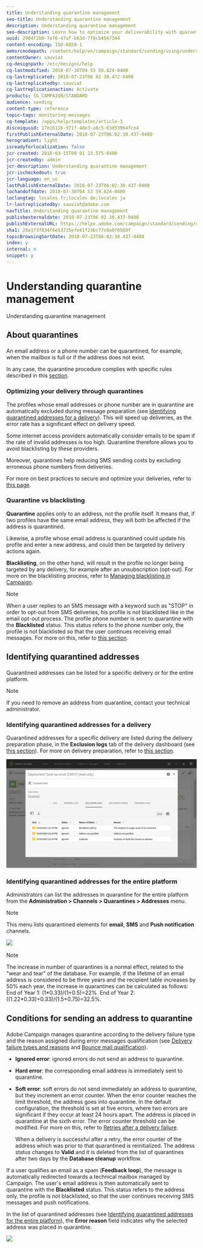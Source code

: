 ```yaml
---
title: Understanding quarantine management
seo-title: Understanding quarantine management
description: Understanding quarantine management
seo-description: Learn how to optimize your deliverability with quarantine management.
uuid: 2904f2b0-7ef6-47af-b63d-7f8cb4567344
content-encoding: ISO-8859-1
aemsrcnodepath: /content/help/en/campaign/standard/sending/using/understanding-quarantine-management
contentOwner: sauviat
cq-designpath: /etc/designs/help
cq-lastmodified: 2018-07-30T04 53 59.824-0400
cq-lastreplicated: 2018-07-23T06 02 30.472-0400
cq-lastreplicatedby: sauviat
cq-lastreplicationaction: Activate
products: SG_CAMPAIGN/STANDARD
audience: sending
content-type: reference
topic-tags: monitoring-messages
cq-template: /apps/help/templates/article-3
discoiquuid: 17e16116-971f-48e3-a8c5-63d53964fce4
firstPublishExternalDate: 2018-07-23T06:02:30.437-0400
herogradient: light
isreadyforlocalization: false
jcr-created: 2018-03-15T09 01 23.575-0400
jcr-createdby: admin
jcr-description: Understanding quarantine management
jcr-ischeckedout: true
jcr-language: en_us
lastPublishExternalDate: 2018-07-23T06:02:30.437-0400
lochandoffdate: 2018-07-30T04 53 59.824-0400
loclangtag: locales fr;locales de;locales ja
lr-lastreplicatedby: sauviat@adobe.com
navTitle: Understanding quarantine management
publishexternaldate: 2018-07-23T06 02 30.437-0400
publishExternalURL: https://helpx.adobe.com/campaign/standard/sending/using/understanding-quarantine-management.html
sha1: 26a1f3f834f6e53725efe41f236c77c0a870560f
topicBrowsingSortDate: 2018-07-23T06:02:30.437-0400
index: y
internal: n
snippet: y
---
```


# Understanding quarantine management

Understanding quarantine management

## <p>About quarantines</p>

An email address or a phone number can be quarantined, for example, when the mailbox is full or if the address does not exist.

In any case, the quarantine procedure complies with specific rules described in this [section](../../sending/using/understanding-quarantine-management.md#conditions-for-sending-an-address-to-quarantine).

### <p>Optimizing your delivery through quarantines</p>

The profiles whose email addresses or phone number are in quarantine are automatically excluded during message preparation (see [Identifying quarantined addresses for a delivery](../../sending/using/understanding-quarantine-management.md#identifying-quarantined-addresses-for-a-delivery)). This will speed up deliveries, as the error rate has a significant effect on delivery speed.

Some internet access providers automatically consider emails to be spam if the rate of invalid addresses is too high. Quarantine therefore allows you to avoid blacklisting by these providers.

Moreover, quarantines help reducing SMS sending costs by excluding erroneous phone numbers from deliveries.

For more on best practices to secure and optimize your deliveries, refer to [this page](https://docs.campaign.adobe.com/doc/standard/getting_started/en/ACS_DeliveryBestPractices.html).

### <p>Quarantine vs blacklisting</p>

**Quarantine** applies only to an address, not the profile itself. It means that, if two profiles have the same email address, they will both be affected if the address is quarantined.

Likewise, a profile whose email address is quarantined could update his profile and enter a new address, and could then be targeted by delivery actions again.

**Blacklisting**, on the other hand, will result in the profile no longer being targeted by any delivery, for example after an unsubscription (opt-out). For more on the blacklisting process, refer to [Managing blacklisting in Campaign](../../audiences/using/about-opt-in-and-opt-out-in-campaign.md).

>[!NOTE]
>
>When a user replies to an SMS message with a keyword such as "STOP" in order to opt-out from SMS deliveries, his profile is not blacklisted like in the email opt-out process. The profile phone number is sent to quarantine with the **Blacklisted** status. This status refers to the phone number only, the profile is not blacklisted so that the user continues receiving email messages. For more on this, refer to [this section](../../channels/using/managing-incoming-sms.md#managing-stop-sms).

## <p>Identifying quarantined addresses</p>

Quarantined addresses can be listed for a specific delivery or for the entire platform.

>[!NOTE]
>
>If you need to remove an address from quarantine, contact your technical administrator.

### <p>Identifying quarantined addresses for a delivery</p>

Quarantined addresses for a specific delivery are listed during the delivery preparation phase, in the **Exclusion logs** tab of the delivery dashboard (see [this section](../../sending/using/monitoring-a-delivery.md#exclusion-logs)). For more on delivery preparation, refer to [this section](../../sending/using/preparing-the-send.md).

![](assets/exclusion_logs.png)

### <p>Identifying quarantined addresses for the entire platform</p>

Administrators can list the addresses in quarantine for the entire platform from the **Administration > Channels > Quarantines > Addresses** menu.

>[!NOTE]
>
>This menu lists quarantined elements for **email**, **SMS** and **Push notification** channels.

![](assets/quarantines1.png)

>[!NOTE]
>
>The increase in number of quarantines is a normal effect, related to the "wear and tear" of the database. For example, if the lifetime of an email address is considered to be three years and the recipient table increases by 50% each year, the increase in quarantines can be calculated as follows: End of Year 1: (1&#42;0.33)/(1+0.5)=22%. End of Year 2: ((1.22&#42;0.33)+0.33)/(1.5+0.75)=32.5%.

## <p>Conditions for sending an address to quarantine</p>

Adobe Campaign manages quarantine according to the delivery failure type and the reason assigned during error messages qualification (see [Delivery failure types and reasons](../../sending/using/understanding-delivery-failures.md#delivery-failure-types-and-reasons) and [Bounce mail qualification](../../sending/using/understanding-delivery-failures.md#bounce-mail-qualification)).

* **Ignored error**: ignored errors do not send an address to quarantine.
* **Hard error**: the corresponding email address is immediately sent to quarantine. 
* **Soft error**: soft errors do not send immediately an address to quarantine, but they increment an error counter. When the error counter reaches the limit threshold, the address goes into quarantine. In the default configuration, the threshold is set at five errors, where two errors are significant if they occur at least 24 hours apart. The address is placed in quarantine at the sixth error. The error counter threshold can be modified. For more on this, refer to [Retries after a delivery failure](../../sending/using/understanding-delivery-failures.md#retries-after-a-delivery-failure).

  When a delivery is successful after a retry, the error counter of the address which was prior to that quarantined is reinitialized. The address status changes to **Valid** and it is deleted from the list of quarantines after two days by the **Database cleanup** workflow.

If a user qualifies an email as a spam (**Feedback loop**), the message is automatically redirected towards a technical mailbox managed by Campaign. The user's email address is then automatically sent to quarantine with the **Blacklisted** status. This status refers to the address only, the profile is not blacklisted, so that the user continues receiving SMS messages and push notifications.

In the list of quarantined addresses (see [Identifying quarantined addresses for the entire platform](../../sending/using/understanding-quarantine-management.md#identifying-quarantined-addresses-for-the-entire-platform)), the **Error reason** field indicates why the selected address was placed in quarantine.

![](assets/quarantines2.png)


